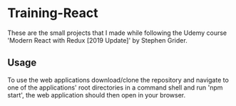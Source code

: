 # Training-React
These are the small projects that I made while following the Udemy course 'Modern React with Redux [2019 Update]' by Stephen Grider.

## Usage
To use the web applications download/clone the repository and navigate to one of the applications' root directories in a command shell and run 'npm start', the web application should then open in your browser.
